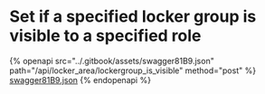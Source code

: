 # Set if a specified locker group is visible to a specified role

{% openapi src="../.gitbook/assets/swagger81B9.json" path="/api/locker_area/lockergroup_is_visible" method="post" %}
[swagger81B9.json](../.gitbook/assets/swagger81B9.json)
{% endopenapi %}

